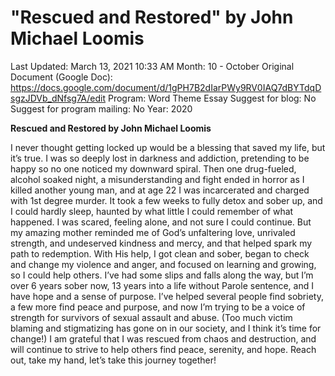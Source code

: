 # "Rescued and Restored" by John Michael Loomis

Last Updated: March 13, 2021 10:33 AM
Month: 10 - October
Original Document (Google Doc): https://docs.google.com/document/d/1gPH7B2dIarPWy9RV0IAQ7dBYTdqDsgzJDVb_dNfsg7A/edit
Program: Word Theme Essay
Suggest for blog: No
Suggest for program mailing: No
Year: 2020

**Rescued and Restored by John Michael Loomis**

I never thought getting locked up would be a blessing that saved my life, but it’s true. I was so deeply lost in darkness and addiction, pretending to be happy so no one noticed my downward spiral. Then one drug-fueled, alcohol soaked night, a misunderstanding and fight ended in horror as I killed another young man, and at age 22 I was incarcerated and charged with 1st degree murder. It took a few weeks to fully detox and sober up, and I could hardly sleep, haunted by what little I could remember of what happened. I was scared, feeling alone, and not sure I could continue. But my amazing mother reminded me of God’s unfaltering love, unrivaled strength, and undeserved kindness and mercy, and that helped spark my path to redemption. With His help, I got clean and sober, began to check and change my violence and anger, and focused on learning and growing, so I could help others. I’ve had some slips and falls along the way, but I’m over 6 years sober now, 13 years into a life without Parole sentence, and I have hope and a sense of purpose. I’ve helped several people find sobriety, a few more find peace and purpose, and now I’m trying to be a voice of strength for survivors of sexual assault and abuse. (Too much victim blaming and stigmatizing has gone on in our society, and I think it’s time for change!) I am grateful that I was rescued from chaos and destruction, and will continue to strive to help others find peace, serenity, and hope. Reach out, take my hand, let’s take this journey together!